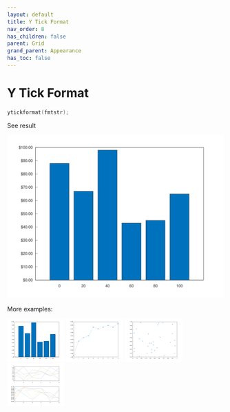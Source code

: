 ```yaml
---
layout: default
title: Y Tick Format
nav_order: 8
has_children: false
parent: Grid
grand_parent: Appearance
has_toc: false
---
```

# Y Tick Format

```cpp
ytickformat(fmtstr);
```


See result

[![example_ytickformat_1](ytickformat/ytickformat_1.svg)](https://github.com/alandefreitas/matplotplusplus/blob/master/examples/appearance/grid/ytickformat/ytickformat_1.cpp)

More examples:
    
[![example_ytickformat_2](ytickformat/ytickformat_2_thumb.png)](https://github.com/alandefreitas/matplotplusplus/blob/master/examples/appearance/grid/ytickformat/ytickformat_2.cpp)  [![example_ytickformat_3](ytickformat/ytickformat_3_thumb.png)](https://github.com/alandefreitas/matplotplusplus/blob/master/examples/appearance/grid/ytickformat/ytickformat_3.cpp)  [![example_ytickformat_4](ytickformat/ytickformat_4_thumb.png)](https://github.com/alandefreitas/matplotplusplus/blob/master/examples/appearance/grid/ytickformat/ytickformat_4.cpp)  [![example_ytickformat_5](ytickformat/ytickformat_5_thumb.png)](https://github.com/alandefreitas/matplotplusplus/blob/master/examples/appearance/grid/ytickformat/ytickformat_5.cpp)
  





<!-- Generated with mdsplit: https://github.com/alandefreitas/mdsplit -->
